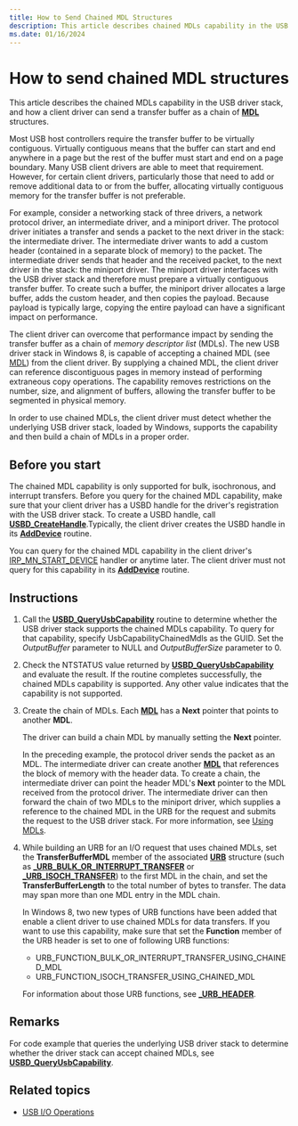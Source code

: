 ```yaml
---
title: How to Send Chained MDL Structures
description: This article describes chained MDLs capability in the USB driver stack, and how a client driver can send a transfer buffer as a chain of MDL structures.
ms.date: 01/16/2024
---
```


# How to send chained MDL structures

This article describes the chained MDLs capability in the USB driver stack, and how a client driver can send a transfer buffer as a chain of **[MDL](/windows-hardware/drivers/ddi/wdm/ns-wdm-_mdl)** structures.

Most USB host controllers require the transfer buffer to be virtually contiguous. Virtually contiguous means that the buffer can start and end anywhere in a page but the rest of the buffer must start and end on a page boundary. Many USB client drivers are able to meet that requirement. However, for certain client drivers, particularly those that need to add or remove additional data to or from the buffer, allocating virtually contiguous memory for the transfer buffer is not preferable.

For example, consider a networking stack of three drivers, a network protocol driver, an intermediate driver, and a miniport driver. The protocol driver initiates a transfer and sends a packet to the next driver in the stack: the intermediate driver. The intermediate driver wants to add a custom header (contained in a separate block of memory) to the packet. The intermediate driver sends that header and the received packet, to the next driver in the stack: the miniport driver. The miniport driver interfaces with the USB driver stack and therefore must prepare a virtually contiguous transfer buffer. To create such a buffer, the miniport driver allocates a large buffer, adds the custom header, and then copies the payload. Because payload is typically large, copying the entire payload can have a significant impact on performance.

The client driver can overcome that performance impact by sending the transfer buffer as a chain of *memory descriptor list* (MDLs). The new USB driver stack in Windows 8, is capable of accepting a chained MDL (see [MDL](/windows-hardware/drivers/ddi/wdm/ns-wdm-_mdl)) from the client driver. By supplying a chained MDL, the client driver can reference discontiguous pages in memory instead of performing extraneous copy operations. The capability removes restrictions on the number, size, and alignment of buffers, allowing the transfer buffer to be segmented in physical memory.

In order to use chained MDLs, the client driver must detect whether the underlying USB driver stack, loaded by Windows, supports the capability and then build a chain of MDLs in a proper order.

## Before you start

The chained MDL capability is only supported for bulk, isochronous, and interrupt transfers. Before you query for the chained MDL capability, make sure that your client driver has a USBD handle for the driver's registration with the USB driver stack. To create a USBD handle, call **[USBD_CreateHandle](/windows-hardware/drivers/ddi/usbdlib/nf-usbdlib-usbd_createhandle)**.Typically, the client driver creates the USBD handle in its **[AddDevice](/windows-hardware/drivers/ddi/wdm/nc-wdm-driver_add_device)** routine.

You can query for the chained MDL capability in the client driver's [IRP_MN_START_DEVICE](../kernel/irp-mn-start-device.md) handler or anytime later. The client driver must not query for this capability in its **[AddDevice](/windows-hardware/drivers/ddi/wdm/nc-wdm-driver_add_device)** routine.

## Instructions

1. Call the **[USBD_QueryUsbCapability](/windows-hardware/drivers/ddi/usbdlib/nf-usbdlib-usbd_queryusbcapability)** routine to determine whether the USB driver stack supports the chained MDLs capability. To query for that capability, specify UsbCapabilityChainedMdls as the GUID. Set the *OutputBuffer* parameter to NULL and *OutputBufferSize* parameter to 0.

1. Check the NTSTATUS value returned by **[USBD_QueryUsbCapability](/windows-hardware/drivers/ddi/usbdlib/nf-usbdlib-usbd_queryusbcapability)** and evaluate the result. If the routine completes successfully, the chained MDLs capability is supported. Any other value indicates that the capability is not supported.

1. Create the chain of MDLs. Each **[MDL](/windows-hardware/drivers/ddi/wdm/ns-wdm-_mdl)** has a **Next** pointer that points to another **MDL**.

    The driver can build a chain MDL by manually setting the **Next** pointer.

    In the preceding example, the protocol driver sends the packet as an MDL. The intermediate driver can create another **[MDL](/windows-hardware/drivers/ddi/wdm/ns-wdm-_mdl)** that references the block of memory with the header data. To create a chain, the intermediate driver can point the header MDL's **Next** pointer to the MDL received from the protocol driver. The intermediate driver can then forward the chain of two MDLs to the miniport driver, which supplies a reference to the chained MDL in the URB for the request and submits the request to the USB driver stack. For more information, see [Using MDLs](../kernel/using-mdls.md).

1. While building an URB for an I/O request that uses chained MDLs, set the **TransferBufferMDL** member of the associated **[URB](/windows-hardware/drivers/ddi/usb/ns-usb-_urb)** structure (such as **[_URB_BULK_OR_INTERRUPT_TRANSFER](/windows-hardware/drivers/ddi/usb/ns-usb-_urb_bulk_or_interrupt_transfer)** or **[_URB_ISOCH_TRANSFER](/windows-hardware/drivers/ddi/usb/ns-usb-_urb_isoch_transfer)**) to the first MDL in the chain, and set the **TransferBufferLength** to the total number of bytes to transfer. The data may span more than one MDL entry in the MDL chain.

   In Windows 8, two new types of URB functions have been added that enable a client driver to use chained MDLs for data transfers. If you want to use this capability, make sure that set the **Function** member of the URB header is set to one of following URB functions:

   - URB_FUNCTION_BULK_OR_INTERRUPT_TRANSFER_USING_CHAINED_MDL
   - URB_FUNCTION_ISOCH_TRANSFER_USING_CHAINED_MDL

   For information about those URB functions, see **[_URB_HEADER](/windows-hardware/drivers/ddi/usb/ns-usb-_urb_header)**.

## Remarks

For code example that queries the underlying USB driver stack to determine whether the driver stack can accept chained MDLs, see **[USBD_QueryUsbCapability](/windows-hardware/drivers/ddi/usbdlib/nf-usbdlib-usbd_queryusbcapability)**.

## Related topics

- [USB I/O Operations](usb-device-i-o.md)
